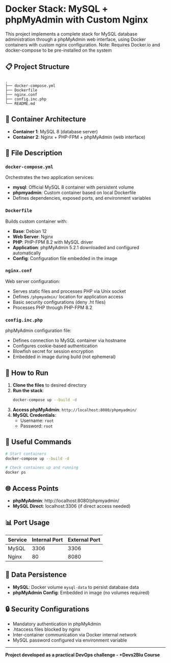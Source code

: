 # Docker Stack: MySQL + phpMyAdmin with Custom Nginx

This project implements a complete stack for MySQL database administration through a phpMyAdmin web interface, using Docker containers with custom nginx configuration.
Note: Requires Docker.io and docker-compose to be pre-installed on the system

## 📋 Project Structure

```
.
├── docker-compose.yml
├── Dockerfile  
├── nginx.conf
├── config.inc.php
└── README.md
```

## 🐳 Container Architecture

- **Container 1**: MySQL 8 (database server)
- **Container 2**: Nginx + PHP-FPM + phpMyAdmin (web interface)

## 📁 File Description

### `docker-compose.yml`
Orchestrates the two application services:
- **mysql**: Official MySQL 8 container with persistent volume
- **phpmyadmin**: Custom container based on local Dockerfile
- Defines dependencies, exposed ports, and environment variables

### `Dockerfile`
Builds custom container with:
- **Base**: Debian 12
- **Web Server**: Nginx 
- **PHP**: PHP-FPM 8.2 with MySQL driver
- **Application**: phpMyAdmin 5.2.1 downloaded and configured automatically
- **Config**: Configuration file embedded in the image

### `nginx.conf`
Web server configuration:
- Serves static files and processes PHP via Unix socket
- Defines `/phpmyadmin/` location for application access
- Basic security configurations (deny .ht files)
- Processes PHP through PHP-FPM 8.2

### `config.inc.php`
phpMyAdmin configuration file:
- Defines connection to MySQL container via hostname
- Configures cookie-based authentication
- Blowfish secret for session encryption
- Embedded in image during build (not ephemeral)

## 🚀 How to Run

1. **Clone the files** to desired directory
2. **Run the stack**:
   ```bash
   docker-compose up --build -d
   ```
3. **Access phpMyAdmin**: `http://localhost:8080/phpmyadmin/`
4. **MySQL Credentials**:
   - Username: `root`
   - Password: `root`

## 🔧 Useful Commands

```bash
# Start containers
docker-compose up --build -d

# Check containes up and running
docker ps
```

## 🌐 Access Points

- **phpMyAdmin**: http://localhost:8080/phpmyadmin/
- **MySQL Direct**: localhost:3306 (if direct access needed)

## 📊 Port Usage

| Service | Internal Port | External Port |
|---------|---------------|---------------|
| MySQL | 3306 | 3306 |
| Nginx | 80 | 8080 |

## 💾 Data Persistence

- **MySQL**: Docker volume `mysql-data` to persist database data
- **phpMyAdmin Config**: Embedded in image (no volumes required)

## 🔒 Security Configurations

- Mandatory authentication in phpMyAdmin
- .htaccess files blocked by nginx  
- Inter-container communication via Docker internal network
- MySQL password configured via environment variable

---

**Project developed as a practical DevOps challenge - +Devs2Blu Course**
